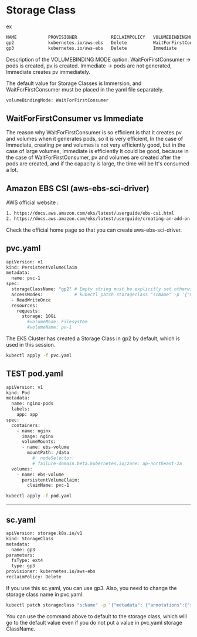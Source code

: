 # Storage Class

ex 
```sh
NAME            PROVISIONER             RECLAIMPOLICY   VOLUMEBINDINGMODE      ALLOWVOLUMEEXPANSION   AGE
gp2             kubernetes.io/aws-ebs   Delete          WaitForFirstConsumer   false                  8h
gp3             kubernetes.io/aws-ebs   Delete          Immediate              false                  13m

```

Description of the VOLUMEBINDING MODE option.
WaitForFirstConsumer -> pods is created, pv is created.
Immediate -> pods are not generated, Immediate creates pv immediately.

The default value for Storage Classes is Immersion, and WaitForFirstConsumer must be placed in the yaml file separately.

```sh
volumeBindingMode: WaitForFirstConsumer
```

## WaitForFirstConsumer vs Immediate
The reason why WaitForFirstConsumer is so efficient is that it creates pv and volumes when it generates pods, so it is very efficient,
In the case of Immediate, creating pv and volumes is not very efficiently good, but in the case of large volumes, Immediate is efficiently
It could be good, because in the case of WaitForFirstConsumer, pv and volumes are created after the pods are created, and if the capacity is large, 
the time will be It's consumed a lot.

## Amazon EBS CSI (aws-ebs-sci-driver)

AWS official website :
```sh
1. https://docs.aws.amazon.com/eks/latest/userguide/ebs-csi.html
2. https://docs.aws.amazon.com/eks/latest/userguide/creating-an-add-on.html
```

Check the official home page so that you can create aws-ebs-sci-driver.

## pvc.yaml
```sh
apiVersion: v1
kind: PersistentVolumeClaim
metadata:
  name: pvc-1
spec:
  storageClassName: "gp2" # Empty string must be explicitly set otherwise default StorageClass will be set
  accessModes:            # kubectl patch storageclass "scName" -p '{"metadata": {"annotations":{"storageclass.kubernetes.io/is-default-class":"true"}}}'
  - ReadWriteOnce
  resources:
    requests:
      storage: 10Gi
        #volumeMode: Filesystem
        #volumeName: pv-1
```

The EKS Cluster has created a Storage Class in gp2 by default, which is used in this session.

```sh 
kubectl apply -f pvc.yaml
```

## TEST pod.yaml
```sh
apiVersion: v1
kind: Pod
metadata:
  name: nginx-pods
  labels:
    app: app
spec:
  containers:
    - name: nginx
      image: nginx
      volumeMounts:
      - name: ebs-volume
        mountPath: /data
          #  nodeSelector:
          # failure-domain.beta.kubernetes.io/zone: ap-northeast-2a
  volumes:
    - name: ebs-volume
      persistentVolumeClaim:
        claimName: pvc-1
```

```sh
kubectl apply -f pod.yaml
```

---

## sc.yaml
```sh
apiVersion: storage.k8s.io/v1
kind: StorageClass
metadata:
  name: gp3
parameters:
  fsType: ext4
  type: gp3
provisioner: kubernetes.io/aws-ebs
reclaimPolicy: Delete
```

If you use this sc.yaml, you can use gp3. Also, you need to change the storage class name in pvc.yaml.

```sh
kubectl patch storageclass "scName" -p '{"metadata": {"annotations":{"storageclass.kubernetes.io/is-default-class":"true"}}}'
```

You can use the command above to default to the storage class, which will go to the default value even if you do not put a value in pvc.yaml storage ClassName.
